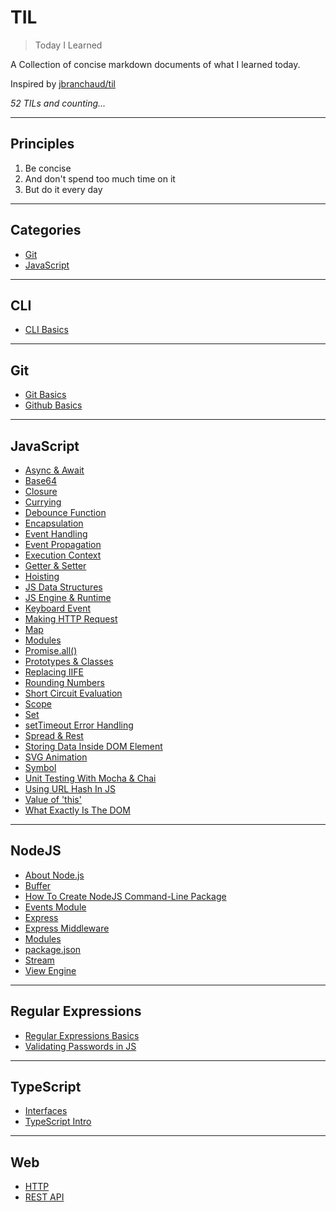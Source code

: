 # TIL

> Today I Learned

A Collection of concise markdown documents of what I learned today.

Inspired by [jbranchaud/til](https://github.com/jbranchaud/til)

_52 TILs and counting..._

---

## Principles

1. Be concise
2. And don't spend too much time on it
3. But do it every day

---

## Categories

- [Git](#git)
- [JavaScript](#javascript)

---

## CLI

- [CLI Basics](/CLI/cli-basics.md)

---

## Git

- [Git Basics](/Git/git-basics.md)
- [Github Basics](/Git/github-basics.md)

---

## JavaScript

- [Async & Await](/JavaScript/async-and-await.md)
- [Base64](/JavaScript/base64-encoding-and-decoding.md)
- [Closure](/JavaScript/closure.md)
- [Currying](/JavaScript/currying.md)
- [Debounce Function](/JavaScript/debounce-function.md)
- [Encapsulation](/JavaScript/encapsulation.md)
- [Event Handling](/JavaScript/event-handling.md)
- [Event Propagation](/JavaScript/event-propagation.md)
- [Execution Context](/JavaScript/execution-context.md)
- [Getter & Setter](/JavaScript/getter-and-setter.md)
- [Hoisting](/JavaScript/hoisting.md)
- [JS Data Structures](/JavaScript/js-data-structures.md)
- [JS Engine & Runtime](/JavaScript/js-engine-and-runtime.md)
- [Keyboard Event](/JavaScript/keyboard-event.md)
- [Making HTTP Request](/JavaScript/making-http-request.md)
- [Map](/JavaScript/map.md)
- [Modules](/JavaScript/modules.md)
- [Promise.all()](/JavaScript/promiseall.md)
- [Prototypes & Classes](/JavaScript/prototypes-and-classes.md)
- [Replacing IIFE](/JavaScript/replacing-iife.md)
- [Rounding Numbers](/JavaScript/rounding-numbers.md)
- [Short Circuit Evaluation](/JavaScript/short-circuit-evaluation.md)
- [Scope](/JavaScript/scope.md)
- [Set](/JavaScript/set.md)
- [setTimeout Error Handling](/JavaScript/setTimeout-error-handling.md)
- [Spread & Rest](/JavaScript/spread-and-rest.md)
- [Storing Data Inside DOM Element](/JavaScript/storing-data-inside-dom-element.md)
- [SVG Animation](/JavaScript/svg-animation.md)
- [Symbol](/JavaScript/symbol.md)
- [Unit Testing With Mocha & Chai](JavaScript/unit-testing-with-mocha-and-chai.md)
- [Using URL Hash In JS](/JavaScript/using-url-hash-in-js.md)
- [Value of 'this'](JavaScript/value-of-this.md)
- [What Exactly Is The DOM](JavaScript/what-exactly-is-the-dom.md)

---

## NodeJS

- [About Node.js](/NodeJS/about-nodejs.md)
- [Buffer](/NodeJS/buffer.md)
- [How To Create NodeJS Command-Line Package](/NodeJS/create-nodejs-command-line-package.md)
- [Events Module](/NodeJS/events-module.md)
- [Express](/NodeJS/express.md)
- [Express Middleware](/NodeJS/express-middleware.md)
- [Modules](/NodeJS/modules.md)
- [package.json](/NodeJS/packagejson.md)
- [Stream](/NodeJS/stream.md)
- [View Engine](/NodeJS/view-engine.md)

---

## Regular Expressions

- [Regular Expressions Basics](/Regex/regular-expressions-basics.md)
- [Validating Passwords in JS](/Regex/validating-passwords-in-js.md)

---

## TypeScript

- [Interfaces](/TypeScript/interfaces.md)
- [TypeScript Intro](/TypeScript/typescript-intro.md)

---

## Web

- [HTTP](/Web/http.md)
- [REST API](/Web/rest-api.md)
